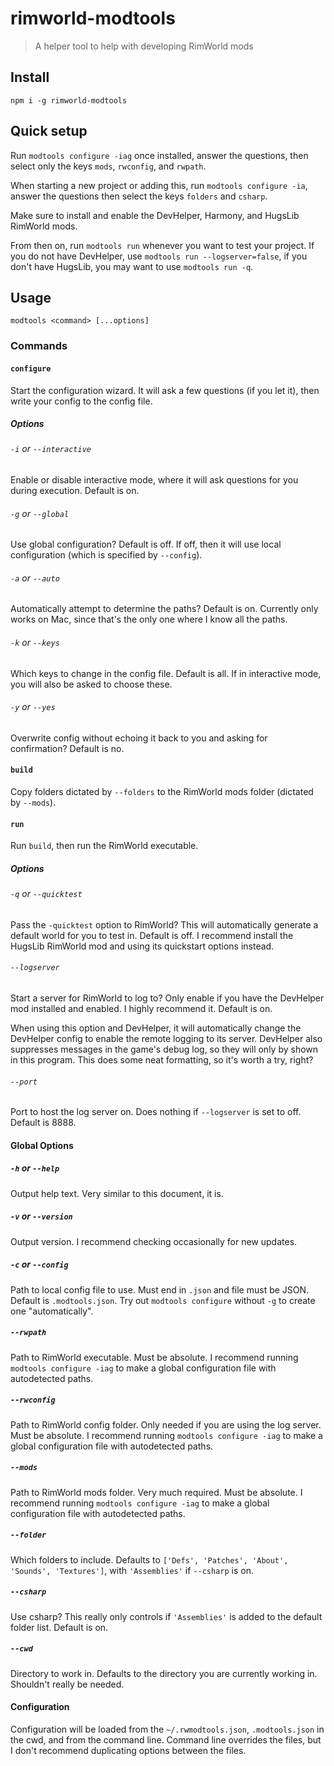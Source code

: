 # rimworld-modtools
> A helper tool to help with developing RimWorld mods

## Install

`npm i -g rimworld-modtools`

## Quick setup

Run `modtools configure -iag` once installed, answer the questions, then select only the keys `mods`, `rwconfig`, and `rwpath`.

When starting a new project or adding this, run `modtools configure -ia`, answer the questions then select the keys `folders` and `csharp`.

Make sure to install and enable the DevHelper, Harmony, and HugsLib RimWorld mods.

From then on, run `modtools run` whenever you want to test your project. If you do not have DevHelper, use `modtools run --logserver=false`, if you don't have HugsLib, you may want to use `modtools run -q`.

## Usage

`modtools <command> [...options]`

### Commands

#### `configure`

Start the configuration wizard. It will ask a few questions (if you let it), then write your config to the config file.

##### Options

###### `-i` or `--interactive`

Enable or disable interactive mode, where it will ask questions for you during execution. Default is on.

###### `-g` or `--global`

Use global configuration? Default is off. If off, then it will use local configuration (which is specified by `--config`).

###### `-a` or `--auto`

Automatically attempt to determine the paths? Default is on. Currently only works on Mac, since that's the only one where I know all the paths.

###### `-k` or `--keys`

Which keys to change in the config file. Default is all. If in interactive mode, you will also be asked to choose these.

###### `-y` or `--yes`

Overwrite config without echoing it back to you and asking for confirmation? Default is no.

#### `build`

Copy folders dictated by `--folders` to the RimWorld mods folder (dictated by `--mods`).

#### `run`

Run `build`, then run the RimWorld executable.

##### Options

###### `-q` or `--quicktest`

Pass the `-quicktest` option to RimWorld? This will automatically generate a default world for you to test in. Default is off. I recommend install the HugsLib RimWorld mod and using its quickstart options instead.

###### `--logserver`

Start a server for RimWorld to log to? Only enable if you have the DevHelper mod installed and enabled. I highly recommend it. Default is on.

When using this option and DevHelper, it will automatically change the DevHelper config to enable the remote logging to its server. DevHelper also suppresses messages in the game's debug log, so they will only by shown in this program. This does some neat formatting, so it's worth a try, right?

###### `--port`

Port to host the log server on. Does nothing if `--logserver` is set to off. Default is 8888.

#### Global Options

##### `-h` or `--help`

Output help text. Very similar to this document, it is.

##### `-v` or `--version`

Output version. I recommend checking occasionally for new updates.

##### `-c` or `--config`

Path to local config file to use. Must end in `.json` and file must be JSON. Default is `.modtools.json`. Try out `modtools configure` without `-g` to create one "automatically".

##### `--rwpath`

Path to RimWorld executable. Must be absolute. I recommend running `modtools configure -iag` to make a global configuration file with autodetected paths.

##### `--rwconfig`

Path to RimWorld config folder. Only needed if you are using the log server. Must be absolute. I recommend running `modtools configure -iag` to make a global configuration file with autodetected paths.

##### `--mods`

Path to RimWorld mods folder. Very much required. Must be absolute. I recommend running `modtools configure -iag` to make a global configuration file with autodetected paths.

##### `--folder`

Which folders to include. Defaults to `['Defs', 'Patches', 'About', 'Sounds', 'Textures']`, with `'Assemblies'` if `--csharp` is on.

##### `--csharp`

Use csharp? This really only controls if `'Assemblies'` is added to the default folder list. Default is on.

##### `--cwd`

Directory to work in. Defaults to the directory you are currently working in. Shouldn't really be needed.

#### Configuration

Configuration will be loaded from the `~/.rwmodtools.json`, `.modtools.json` in the cwd, and from the command line. Command line overrides the files, but I don't recommend duplicating options between the files.

